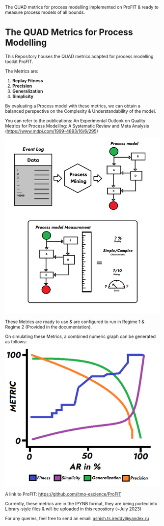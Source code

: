 The QUAD metrics for process modelling implemented on ProFIT & ready to measure process models of all bounds. 

# The QUAD Metrics for Process Modelling

This Repository houses the QUAD metrics adapted for process modelling toolkit ProFIT.

The Metrics are: 

  1. **Replay Fitness**
  2. **Precision**
  3. **Generalization**
  4. **Simplicity**

By evaluating a Process model with these metrics, we can  obtain a balanced perspective on the Complexity & Understandability of the model. 

You can refer to the publications: 
An Experimental Outlook on Quality Metrics for Process Modelling: A Systematic Review and Meta Analysis (https://www.mdpi.com/1999-4893/16/6/295)


![Process Model Measurement](ETC/FLOW.png)

These Metrics are ready to use & are configured to run in Regime 1 & Regime 2 (Provided in the documentation).

On simulating these Metrics, a combined numeric graph can be generated as follows: 
![The QUAD Metrics Visualized](ETC/OPR1.png)

A link to ProFIT: https://github.com/itmo-escience/ProFIT

Currently, these metrics are in the IPYNB format, they are being ported into Library-style files & will be uploaded in this repository (~July 2023)

For any queries, feel free to send an email: ashish.ts.ireddy@yandex.ru
